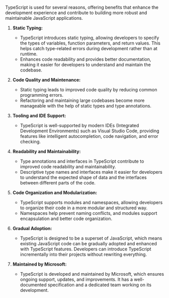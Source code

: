 TypeScript is used for several reasons, offering benefits that enhance the development experience and contribute to building more robust and maintainable JavaScript applications.

1. **Static Typing:**
   - TypeScript introduces static typing, allowing developers to specify the types of variables, function parameters, and return values. This helps catch type-related errors during development rather than at runtime.
   - Enhances code readability and provides better documentation, making it easier for developers to understand and maintain the codebase.

2. **Code Quality and Maintenance:**
   - Static typing leads to improved code quality by reducing common programming errors.
   - Refactoring and maintaining large codebases become more manageable with the help of static types and type annotations.

3. **Tooling and IDE Support:**
   - TypeScript is well-supported by modern IDEs (Integrated Development Environments) such as Visual Studio Code, providing features like intelligent autocompletion, code navigation, and error checking.

4. **Readability and Maintainability:**
   - Type annotations and interfaces in TypeScript contribute to improved code readability and maintainability.
   - Descriptive type names and interfaces make it easier for developers to understand the expected shape of data and the interfaces between different parts of the code.

5. **Code Organization and Modularization:**
   - TypeScript supports modules and namespaces, allowing developers to organize their code in a more modular and structured way.
   - Namespaces help prevent naming conflicts, and modules support encapsulation and better code organization.

6. **Gradual Adoption:**
   - TypeScript is designed to be a superset of JavaScript, which means existing JavaScript code can be gradually adopted and enhanced with TypeScript features. Developers can introduce TypeScript incrementally into their projects without rewriting everything.

7. **Maintained by Microsoft:**
   - TypeScript is developed and maintained by Microsoft, which ensures ongoing support, updates, and improvements. It has a well-documented specification and a dedicated team working on its development.


